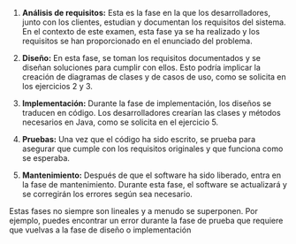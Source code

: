 1. **Análisis de requisitos:** Esta es la fase en la que los desarrolladores, junto con los clientes, estudian y
   documentan
   los requisitos del sistema. En el contexto de este examen, esta fase ya se ha realizado y los requisitos se han
   proporcionado en el enunciado del problema.


2. **Diseño:** En esta fase, se toman los requisitos documentados y se diseñan soluciones para cumplir con ellos. Esto
   podría implicar la creación de diagramas de clases y de casos de uso, como se solicita en los ejercicios 2 y 3.


3. **Implementación:** Durante la fase de implementación, los diseños se traducen en código. Los desarrolladores
   crearían
   las clases y métodos necesarios en Java, como se solicita en el ejercicio 5.


4. **Pruebas:** Una vez que el código ha sido escrito, se prueba para asegurar que cumple con los requisitos originales
   y
   que funciona como se esperaba.


5. **Mantenimiento:** Después de que el software ha sido liberado, entra en la fase de mantenimiento. Durante esta fase,
   el
   software se actualizará y se corregirán los errores según sea necesario.

Estas fases no siempre son lineales y a menudo se superponen. Por ejemplo, puedes encontrar un error durante la fase de
prueba que requiere que vuelvas a la fase de diseño o implementación